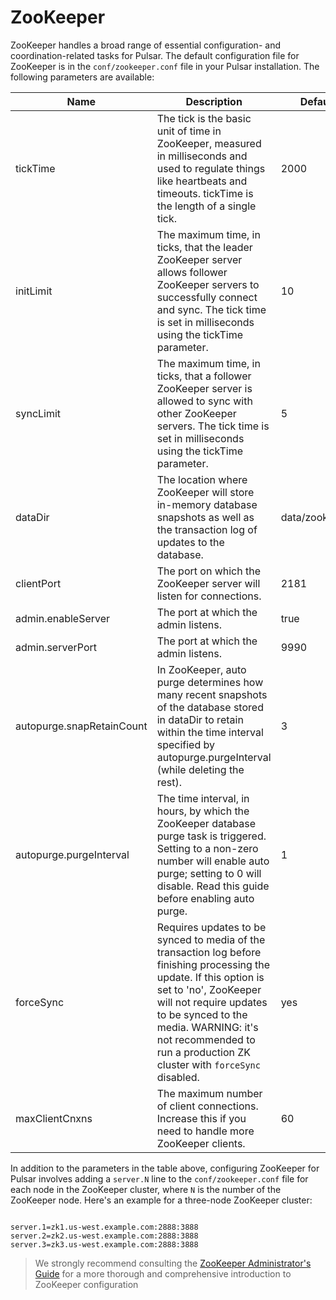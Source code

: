 # ZooKeeper

ZooKeeper handles a broad range of essential configuration- and coordination-related tasks for Pulsar. The default configuration file for ZooKeeper is in the `conf/zookeeper.conf` file in your Pulsar installation. The following parameters are available:

| Name                      | Description                                                                                                                                                                                                                                                                                | Default        |
| ------------------------- | ------------------------------------------------------------------------------------------------------------------------------------------------------------------------------------------------------------------------------------------------------------------------------------------ | -------------- |
| tickTime                  | The tick is the basic unit of time in ZooKeeper, measured in milliseconds and used to regulate things like heartbeats and timeouts. tickTime is the length of a single tick.                                                                                                               | 2000           |
| initLimit                 | The maximum time, in ticks, that the leader ZooKeeper server allows follower ZooKeeper servers to successfully connect and sync. The tick time is set in milliseconds using the tickTime parameter.                                                                                        | 10             |
| syncLimit                 | The maximum time, in ticks, that a follower ZooKeeper server is allowed to sync with other ZooKeeper servers. The tick time is set in milliseconds using the tickTime parameter.                                                                                                           | 5              |
| dataDir                   | The location where ZooKeeper will store in-memory database snapshots as well as the transaction log of updates to the database.                                                                                                                                                            | data/zookeeper |
| clientPort                | The port on which the ZooKeeper server will listen for connections.                                                                                                                                                                                                                        | 2181           |
| admin.enableServer        | The port at which the admin listens.                                                                                                                                                                                                                                                       | true           |
| admin.serverPort          | The port at which the admin listens.                                                                                                                                                                                                                                                       | 9990           |
| autopurge.snapRetainCount | In ZooKeeper, auto purge determines how many recent snapshots of the database stored in dataDir to retain within the time interval specified by autopurge.purgeInterval (while deleting the rest).                                                                                         | 3              |
| autopurge.purgeInterval   | The time interval, in hours, by which the ZooKeeper database purge task is triggered. Setting to a non-zero number will enable auto purge; setting to 0 will disable. Read this guide before enabling auto purge.                                                                          | 1              |
| forceSync                 | Requires updates to be synced to media of the transaction log before finishing processing the update. If this option is set to 'no', ZooKeeper will not require updates to be synced to the media. WARNING: it's not recommended to run a production ZK cluster with `forceSync` disabled. | yes            |
| maxClientCnxns            | The maximum number of client connections. Increase this if you need to handle more ZooKeeper clients.                                                                                                                                                                                      | 60             |

In addition to the parameters in the table above, configuring ZooKeeper for Pulsar involves adding
a `server.N` line to the `conf/zookeeper.conf` file for each node in the ZooKeeper cluster, where `N` is the number of the ZooKeeper node. Here's an example for a three-node ZooKeeper cluster:

```properties

server.1=zk1.us-west.example.com:2888:3888
server.2=zk2.us-west.example.com:2888:3888
server.3=zk3.us-west.example.com:2888:3888

```

> We strongly recommend consulting the [ZooKeeper Administrator's Guide](https://zookeeper.apache.org/doc/current/zookeeperAdmin.html) for a more thorough and comprehensive introduction to ZooKeeper configuration
